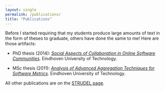 ```yaml
---
layout: single
permalink: /publications/
title: "Publications"
---
```


Before I started requiring that my students produce large amounts of text in the form
of theses to graduate, others have done the same to me!
Here are those artifacts:
- PhD thesis (2014): [*Social Aspects of Collaboration in Online Software Communities*](https://doi.org/10.6100/IR780923). 
Eindhoven University of Technology. 
<!--  -->
- MSc thesis (2011): [*Analysis of Advanced Aggregation Techniques for Software Metrics*](https://research.tue.nl/en/studentTheses/analysis-of-advanced-aggregation-techniques-for-software-metrics).
Eindhoven University of Technology. 

All other publications are on the [STRUDEL page](https://cmustrudel.github.io/publications/).


